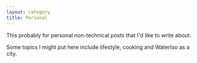 ```yaml
---
layout: category
title: Personal
---
```


This probably for personal non-technical posts that I'd like to write about.

Some topics I might put here include lifestyle, cooking and Waterloo as a city. 
